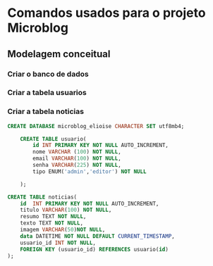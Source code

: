 # Comandos usados para o projeto Microblog

## Modelagem conceitual

### Criar o banco de dados

### Criar a tabela usuarios

### Criar a tabela noticias


```sql
CREATE DATABASE microblog_elioise CHARACTER SET utf8mb4;
```

```sql
    CREATE TABLE usuario(
        id INT PRIMARY KEY NOT NULL AUTO_INCREMENT,
        nome VARCHAR (100) NOT NULL,
        email VARCHAR(100) NOT NULL,
        senha VARCHAR(225) NOT NULL,
        tipo ENUM('admin','editor') NOT NULL

    );
```

```sql
CREATE TABLE noticias(
    id  INT PRIMARY KEY NOT NULL AUTO_INCREMENT,
    titulo VARCHAR(100) NOT NULL,
    resumo TEXT NOT NULL,
    texto TEXT NOT NULL,
    imagem VARCHAR(50)NOT NULL,
    data DATETIME NOT NULL DEFAULT CURRENT_TIMESTAMP,
    usuario_id INT NOT NULL,
    FOREIGN KEY (usuario_id) REFERENCES usuario(id)
);
```